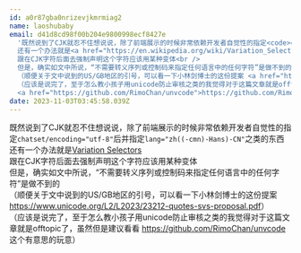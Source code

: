 ```yaml
---
id: a0r87gba0nrizevjkmrmiag2
name: laoshubaby
email: d41d8cd98f00b204e9800998ecf8427e
  '既然说到了CJK就忍不住想说说，除了前端展示的时候非常依赖开发者自觉性的指定<code>chatset/encoding="utf-8"</code>后并指定<code>lang="zh((-cmn)-Hans)-CN"</code>之类的东西<br />
  还有一个办法就是<a href="https://en.wikipedia.org/wiki/Variation_Selectors_(Unicode_block)">Variation Selectors</a><br />
  跟在CJK字符后面去强制声明这个字符应该用某种变体<br />
  但是，确实如文中所说，“不需要转义序列或控制码来指定任何语言中的任何字符”是做不到的<br />
  （顺便关于文中说到的US/GB地区的引号，可以看一下小林剑博士的这份提案 <a href="https://www.unicode.org/L2/L2023/23212-quotes-svs-proposal.pdf">https://www.unicode.org/L2/L2023/23212-quotes-svs-proposal.pdf</a>）<br />
  （应该是说完了，至于怎么教小孩子用unicode防止审核之类的我觉得对于这篇文章就是offtopic了，虽然但是建议看看
  <a href="https://github.com/RimoChan/unvcode">https://github.com/RimoChan/unvcode</a> 这个有意思的玩意）'
date: 2023-11-03T03:45:58.039Z
---
```

既然说到了CJK就忍不住想说说，除了前端展示的时候非常依赖开发者自觉性的指定<code>chatset/encoding="utf-8"</code>后并指定<code>lang="zh((-cmn)-Hans)-CN"</code>之类的东西<br /> 还有一个办法就是<a href="https://en.wikipedia.org/wiki/Variation_Selectors_(Unicode_block)">Variation Selectors</a><br /> 跟在CJK字符后面去强制声明这个字符应该用某种变体<br /> 但是，确实如文中所说，“不需要转义序列或控制码来指定任何语言中的任何字符”是做不到的<br /> （顺便关于文中说到的US/GB地区的引号，可以看一下小林剑博士的这份提案 <a href="https://www.unicode.org/L2/L2023/23212-quotes-svs-proposal.pdf">https://www.unicode.org/L2/L2023/23212-quotes-svs-proposal.pdf</a>）<br /> （应该是说完了，至于怎么教小孩子用unicode防止审核之类的我觉得对于这篇文章就是offtopic了，虽然但是建议看看 <a href="https://github.com/RimoChan/unvcode">https://github.com/RimoChan/unvcode</a> 这个有意思的玩意）
